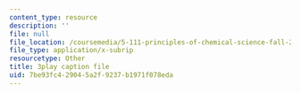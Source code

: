 ```yaml
---
content_type: resource
description: ''
file: null
file_location: /coursemedia/5-111-principles-of-chemical-science-fall-2008/7be93fc429045a2f9237b1971f078eda_eyDAcbzXgb4.vtt
file_type: application/x-subrip
resourcetype: Other
title: 3play caption file
uid: 7be93fc4-2904-5a2f-9237-b1971f078eda
---
```


